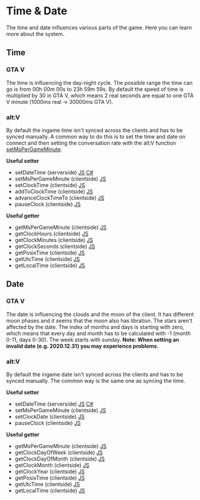 # Time & Date
The time and date influences various parts of the game. Here you can learn more about the system.

## Time
### GTA V
The time is influencing the day-night cycle. The possible range the time can go is from 00h 00m 00s to 23h 59m 59s.
By default the speed of time is multiplied by 30 in GTA V, which means 2 real seconds are equal to one GTA V minute (1000ms real -> 30000ms GTA V).

### alt:V
By default the ingame time isn't synced across the clients and has to be synced manually.
A common way to do this is to set the time and date on connect and then setting the conversation rate with the alt:V function [setMsPerGameMinute](https://docs.altv.mp/js/api/alt-client.html#_altmp_altv_types_alt_client_setMsPerGameMinute).

**Useful setter**
- setDateTime (serverside) [JS](https://docs.altv.mp/js/api/alt-server.Player.html#_altmp_altv_types_alt_server_Player_setDateTime) [C#](https://docs.altv.mp/cs/api/AltV.Net.Elements.Entities.Player.html#AltV_Net_Elements_Entities_Player_SetDateTime_System_Int32_System_Int32_System_Int32_System_Int32_System_Int32_System_Int32_)
- setMsPerGameMinute (clientside) [JS](https://docs.altv.mp/js/api/alt-client.html#_altmp_altv_types_alt_client_setMsPerGameMinute)
- setClockTime (clientside) [JS](https://natives.altv.mp/#/0x47C3B5848C3E45D8)
- addToClockTime (clientside) [JS](https://natives.altv.mp/#/0xD716F30D8C8980E2)
- advanceClockTimeTo (clientside) [JS](https://natives.altv.mp/#/0xC8CA9670B9D83B3B)
- pauseClock (clientside) [JS](https://natives.altv.mp/#/0x4055E40BD2DBEC1D)

**Useful getter**
- getMsPerGameMinute (clientside) [JS](https://docs.altv.mp/js/api/alt-client.html#_altmp_altv_types_alt_client_getMsPerGameMinute)
- getClockHours (clientside) [JS](https://natives.altv.mp/#/0x25223CA6B4D20B7F)
- getClockMinutes (clientside) [JS](https://natives.altv.mp/#/0x13D2B8ADD79640F2)
- getClockSeconds (clientside) [JS](https://natives.altv.mp/#/0x494E97C2EF27C470)
- getPosixTime (clientside) [JS](https://natives.altv.mp/#/0xDA488F299A5B164E)
- getUtcTime (clientside) [JS](https://natives.altv.mp/#/0x8117E09A19EEF4D3)
- getLocalTime (clientside) [JS](https://natives.altv.mp/#/0x50C7A99057A69748)

## Date
### GTA V
The date is influencing the clouds and the moon of the client. It has different moon phases and it seems that the moon also has libration. The stars aren't affected by the date.
The index of months and days is starting with zero, which means that every day and month has to be calculated with -1 (month 0-11, days 0-30). The week starts with sunday.
**Note: When setting an invalid date (e.g. 2020.12.31) you may experience problems.**

### alt:V
By default the ingame date isn't synced across the clients and has to be synced manually. The common way is the same one as syncing the time.

**Useful setter**
- setDateTime (serverside) [JS](https://docs.altv.mp/js/api/alt-server.Player.html#_altmp_altv_types_alt_server_Player_setDateTime) [C#](https://docs.altv.mp/cs/api/AltV.Net.Elements.Entities.Player.html#AltV_Net_Elements_Entities_Player_SetDateTime_System_Int32_System_Int32_System_Int32_System_Int32_System_Int32_System_Int32_)
- setMsPerGameMinute (clientside) [JS](https://docs.altv.mp/js/api/alt-client.html#_altmp_altv_types_alt_client_setMsPerGameMinute)
- setClockDate (clientside) [JS](https://natives.altv.mp/#/0xB096419DF0D06CE7)
- pauseClock (clientside) [JS](https://natives.altv.mp/#/0x4055E40BD2DBEC1D)

**Useful getter**
- getMsPerGameMinute (clientside) [JS](https://docs.altv.mp/js/api/alt-client.html#_altmp_altv_types_alt_client_getMsPerGameMinute)
- getClockDayOfWeek (clientside) [JS](https://natives.altv.mp/#/0xD972E4BD7AEB235F)
- getClockDayOfMonth (clientside) [JS](https://natives.altv.mp/#/0x3D10BC92A4DB1D35)
- getClockMonth (clientside) [JS](https://natives.altv.mp/#/0xBBC72712E80257A1)
- getClockYear (clientside) [JS](https://natives.altv.mp/#/0x961777E64BDAF717)
- getPosixTime (clientside) [JS](https://natives.altv.mp/#/0xDA488F299A5B164E)
- getUtcTime (clientside) [JS](https://natives.altv.mp/#/0x8117E09A19EEF4D3)
- getLocalTime (clientside) [JS](https://natives.altv.mp/#/0x50C7A99057A69748)